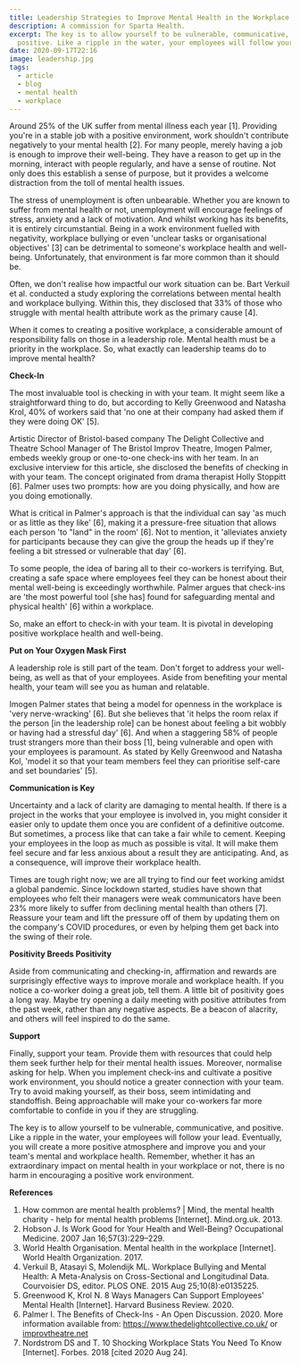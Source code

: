 ```yaml
---
title: Leadership Strategies to Improve Mental Health in the Workplace
description: A commission for Sparta Health.
excerpt: The key is to allow yourself to be vulnerable, communicative, and
  positive. Like a ripple in the water, your employees will follow your lead.
date: 2020-09-17T22:16
image: leadership.jpg
tags:
  - article
  - blog
  - mental health
  - workplace
---
```

Around 25% of the UK suffer from mental illness each year \[1]. Providing you're in a stable job with a positive environment, work shouldn't contribute negatively to your mental health \[2]. For many people, merely having a job is enough to improve their well-being. They have a reason to get up in the morning, interact with people regularly, and have a sense of routine. Not only does this establish a sense of purpose, but it provides a welcome distraction from the toll of mental health issues.

The stress of unemployment is often unbearable. Whether you are known to suffer from mental health or not, unemployment will encourage feelings of stress, anxiety and a lack of motivation. And whilst working has its benefits, it is entirely circumstantial. Being in a work environment fuelled with negativity, workplace bullying or even 'unclear tasks or organisational objectives' \[3] can be detrimental to someone's workplace health and well-being. Unfortunately, that environment is far more common than it should be.

Often, we don't realise how impactful our work situation can be. Bart Verkuil et al. conducted a study exploring the correlations between mental health and workplace bullying. Within this, they disclosed that 33% of those who struggle with mental health attribute work as the primary cause \[4].

When it comes to creating a positive workplace, a considerable amount of responsibility falls on those in a leadership role. Mental health must be a priority in the workplace. So, what exactly can leadership teams do to improve mental health?

**Check-In**

The most invaluable tool is checking in with your team. It might seem like a straightforward thing to do, but according to Kelly Greenwood and Natasha Krol, 40% of workers said that 'no one at their company had asked them if they were doing OK' \[5].

Artistic Director of Bristol-based company The Delight Collective and Theatre School Manager of The Bristol Improv Theatre, Imogen Palmer, embeds weekly group or one-to-one check-ins with her team. In an exclusive interview for this article, she disclosed the benefits of checking in with your team. The concept originated from drama therapist Holly Stoppitt \[6]. Palmer uses two prompts: how are you doing physically, and how are you doing emotionally.

What is critical in Palmer's approach is that the individual can say 'as much or as little as they like' \[6], making it a pressure-free situation that allows each person 'to "land" in the room' \[6]. Not to mention, it 'alleviates anxiety for participants because they can give the group the heads up if they're feeling a bit stressed or vulnerable that day' \[6].

To some people, the idea of baring all to their co-workers is terrifying. But, creating a safe space where employees feel they can be honest about their mental well-being is exceedingly worthwhile. Palmer argues that check-ins are 'the most powerful tool \[she has] found for safeguarding mental and physical health' \[6] within a workplace.

So, make an effort to check-in with your team. It is pivotal in developing positive workplace health and well-being.

**Put on Your Oxygen Mask First**

A leadership role is still part of the team. Don't forget to address your well-being, as well as that of your employees. Aside from benefiting your mental health, your team will see you as human and relatable.

Imogen Palmer states that being a model for openness in the workplace is 'very nerve-wracking' \[6]. But she believes that 'it helps the room relax if the person \[in the leadership role] can be honest about feeling a bit wobbly or having had a stressful day' \[6]. And when a staggering 58% of people trust strangers more than their boss \[1], being vulnerable and open with your employees is paramount. As stated by Kelly Greenwood and Natasha Kol, 'model it so that your team members feel they can prioritise self-care and set boundaries' \[5].

**Communication is Key**

Uncertainty and a lack of clarity are damaging to mental health. If there is a project in the works that your employee is involved in, you might consider it easier only to update them once you are confident of a definitive outcome. But sometimes, a process like that can take a fair while to cement. Keeping your employees in the loop as much as possible is vital. It will make them feel secure and far less anxious about a result they are anticipating. And, as a consequence, will improve their workplace health.

Times are tough right now; we are all trying to find our feet working amidst a global pandemic. Since lockdown started, studies have shown that employees who felt their managers were weak communicators have been 23% more likely to suffer from declining mental health than others \[7]. Reassure your team and lift the pressure off of them by updating them on the company's COVID procedures, or even by helping them get back into the swing of their role.

**Positivity Breeds Positivity**

Aside from communicating and checking-in, affirmation and rewards are surprisingly effective ways to improve morale and workplace health. If you notice a co-worker doing a great job, tell them. A little bit of positivity goes a long way. Maybe try opening a daily meeting with positive attributes from the past week, rather than any negative aspects. Be a beacon of alacrity, and others will feel inspired to do the same.

**Support**

Finally, support your team. Provide them with resources that could help them seek further help for their mental health issues. Moreover, normalise asking for help. When you implement check-ins and cultivate a positive work environment, you should notice a greater connection with your team. Try to avoid making yourself, as their boss, seem intimidating and standoffish. Being approachable will make your co-workers far more comfortable to confide in you if they are struggling.

The key is to allow yourself to be vulnerable, communicative, and positive. Like a ripple in the water, your employees will follow your lead. Eventually, you will create a more positive atmosphere and improve you and your team's mental and workplace health. Remember, whether it has an extraordinary impact on mental health in your workplace or not, there is no harm in encouraging a positive work environment.

**References**

1. How common are mental health problems? | Mind, the mental health charity - help for mental health problems \[Internet]. Mind.org.uk. 2013. 
2. Hobson J. Is Work Good for Your Health and Well-Being? Occupational Medicine. 2007 Jan 16;57(3):229–229.
3. World Health Organisation. Mental health in the workplace \[Internet]. World Health Organization. 2017. 
4. Verkuil B, Atasayi S, Molendijk ML. Workplace Bullying and Mental Health: A Meta-Analysis on Cross-Sectional and Longitudinal Data. Courvoisier DS, editor. PLOS ONE. 2015 Aug 25;10(8):e0135225.
5. Greenwood K, Krol N. 8 Ways Managers Can Support Employees’ Mental Health \[Internet]. Harvard Business Review. 2020. 
6. Palmer I. The Benefits of Check-Ins - An Open Discussion. 2020. More information available from: https://www.thedelightcollective.co.uk/ or [improvtheatre.net](http://www.improvtheatre.net/) 
7. Nordstrom DS and T. 10 Shocking Workplace Stats You Need To Know \[Internet]. Forbes. 2018 \[cited 2020 Aug 24].
